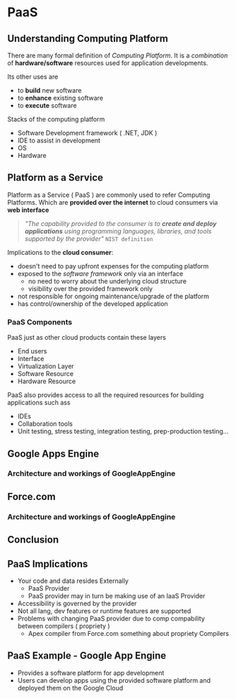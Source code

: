 # PaaS

## Understanding Computing Platform

There are many formal definition of *Computing Platform*.
It is a *combination* of **hardware/software** resources used for application developments.

Its other uses are

- to **build** new software
- to **enhance** existing software
- to **execute** software

Stacks of the computing platform

- Software Development framework ( .NET, JDK )
- IDE to assist in development
- OS
- Hardware

## Platform as a Service

Platform as a Service ( PaaS ) are commonly used to refer Computing Platforms.
Which are **provided over the internet** to cloud consumers via **web interface**

> *"The capability provided to the consumer is to **create and deploy applications** using*
> *programming languages, libraries, and tools supported by the provider"* `NIST definition`

Implications to the **cloud consumer**:

- doesn't need to pay upfront expenses for the computing platform
- exposed to the *software framework* only via an interface
  - no need to worry about the underlying cloud structure
  - visibility over the provided framework only
- not responsible for ongoing maintenance/upgrade of the platform
- has control/ownership of the developed application

### PaaS Components

PaaS just as other cloud products contain these layers

- End users
- Interface
- Virtualization Layer
- Software Resource
- Hardware Resource

PaaS also provides access to all the required resources for building applications such ass
  
- IDEs
- Collaboration tools
- Unit testing, stress testing, integration testing, prep-production testing...

## Google Apps Engine
### Architecture and workings of GoogleAppEngine
## Force.com
### Architecture and workings of GoogleAppEngine
## Conclusion


## PaaS Implications

- Your code and data resides Externally
  - PaaS Provider
  - PaaS provider may in turn be making use of an IaaS Provider
- Accessibility is governed by the provider
- Not all lang, dev features or runtime features are supported
- Problems with changing PaaS provider due to comp compability between compilers ( propriety )
  - Apex compiler from Force.com something about propriety Compilers

## PaaS Example - Google App Engine

- Provides a software platform for app development
- Users can develop apps using the provided software platform and deployed them on the Google Cloud


